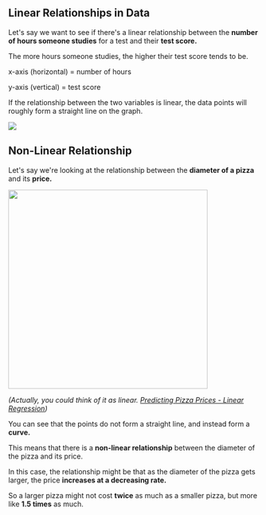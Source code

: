 ## Linear Relationships in Data

Let's say we want to see if there's a linear relationship between the **number of hours someone studies** for a test and their **test score.**

The more hours someone studies, the higher their test score tends to be.

x-axis (horizontal) = number of hours

y-axis (vertical) = test score

If the relationship between the two variables is linear, the data points will roughly form a straight line on the graph.

![](https://media.cheggcdn.com/media/6b8/6b8d61bc-b6e1-4960-ad9f-5bcfdbe2e2ee/phpFlLi5L.png)

## Non-Linear Relationship

Let's say we're looking at the relationship between the **diameter of a pizza** and its **price.**

<img src="http://wordpress.mrreid.org/wp-content/uploads/2012/02/pizza-diameter-area.png" width="400">

*(Actually, you could think of it as linear.  [Predicting Pizza Prices - Linear Regression](https://runestone.academy/ns/books/published/httlads/PredictiveAnalytics/pizza_regression.html))*

You can see that the points do not form a straight line, and instead form a **curve.**

This means that there is a **non-linear relationship** between the diameter of the pizza and its price.

In this case, the relationship might be that as the diameter of the pizza gets larger, the price **increases at a decreasing rate.**

So a larger pizza might not cost **twice** as much as a smaller pizza, but more like **1.5 times** as much.

<br>
